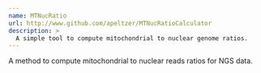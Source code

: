 ```yaml
---
name: MTNucRatio
url: http://www.github.com/apeltzer/MTNucRatioCalculator
description: >
  A simple tool to compute mitochondrial to nuclear genome ratios.
---
```


A method to compute mitochondrial to nuclear reads ratios for NGS data.
